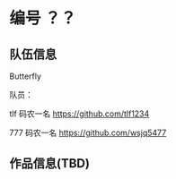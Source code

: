 # 编号 ？？ 



## 队伍信息

Butterfly



队员：

tlf  码农一名 https://github.com/tlf1234

777 码农一名 https://github.com/wsjq5477



## 作品信息(TBD)





